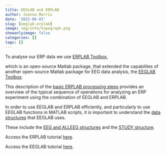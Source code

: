 ```yaml
---
title: EEGLAB and ERPLAB
author: Joanna Morris
date: '2022-06-03'
slug: [eeglab-erplab]
image: img/info/topograph.png
showonlyimage: false
categories: []
tags: []
---
```


To analyse  our ERP data we use [ERPLAB Toolbox](https://erpinfo.org/erplab), 

<!--more-->

which is an open-source Matlab package, that extended the capabilites of another open-source Matlab package for EEG data analysis, the [EEGLAB Toolbox](https://sccn.ucsd.edu/eeglab/index.php). 

This description of the [basic ERPLAB processing steps](https://github.com/lucklab/erplab/wiki/Basic-ERPLAB-Processing-Steps) provides an overview of the typical sequence of operations for analyzing an ERP experiment using the combination of EEGLAB and ERPLAB. 

In order to use EEGLAB and ERPLAB efficiently, and particularly to use EEGLAB functions in MATLAB scripts, it is important to understand the [data structures](https://eeglab.org/tutorials/ConceptsGuide/Data_Structures.html) that EEGLAB uses.

These include the [EEG and ALLEEG structures](https://eeglab.org/tutorials/ConceptsGuide/Data_Structures.html#eeg-and-alleeg) and the [STUDY structure](https://eeglab.org/tutorials/ConceptsGuide/Data_Structures.html#the-study-structure).

Access the ERPLAB tutorial [here](https://github.com/lucklab/erplab/wiki/Getting-Started:-Tutorial).

Access the EEGLAB tutorial [here](https://eeglab.org/tutorials/).
